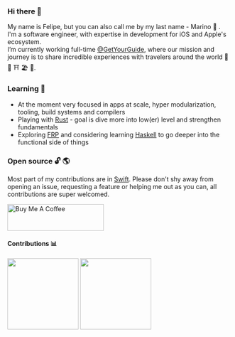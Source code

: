 ### Hi there 👋

My name is Felipe, but you can also call me by my last name - Marino 🤌 .
I'm a software engineer, with expertise in development for iOS and Apple's ecosystem.<br>
I’m currently working full-time [@GetYourGuide](https://github.com/getyourguide), where our mission and journey is to share incredible experiences with travelers around the world 🗼 🎡 ⛩ 🏖 🗻.

### Learning 🌱 
- At the moment very focused in apps at scale, hyper modularization, tooling, build systems and compilers
- Playing with [Rust](https://www.rust-lang.org/) - goal is dive more into low(er) level and strengthen fundamentals
- Exploring [FRP](https://en.wikipedia.org/wiki/Functional_reactive_programming#:~:text=Functional%20reactive%20programming%20(FRP)%20is,map%2C%20reduce%2C%20filter) and considering learning [Haskell](https://www.haskell.org/) to go deeper into the functional side of things

### Open source 🔓 🌎
Most part of my contributions are in [Swift](https://swift.org/). Please don't shy away from opening an issue, requesting a feature or helping me out as you can, all contributions are super welcomed.

<a href="https://www.buymeacoffee.com/marinofelipe" target="_blank"><img src="https://cdn.buymeacoffee.com/buttons/v2/default-yellow.png" alt="Buy Me A Coffee" height="60" width="217" style="height: 60px !important;width: 217px !important;" ></a>

#### Contributions 📊
<a href="#"><img height="160px" src="https://github-readme-stats.vercel.app/api?username=marinofelipe&count_private=true&show_icons=true" /></a>
<a href="#"><img height="160px" src="https://github-readme-stats.vercel.app/api/top-langs/?username=marinofelipe&layout=compact" /></a>
